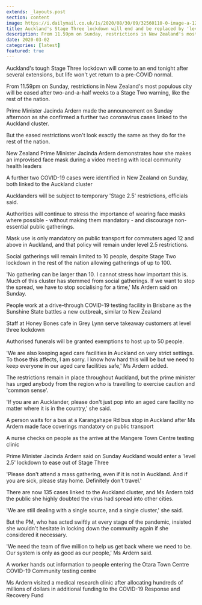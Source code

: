 ```yaml
---
extends: _layouts.post
section: content
image: https://i.dailymail.co.uk/1s/2020/08/30/09/32560110-0-image-a-12_1598776231021.jpg 
title: Auckland's Stage Three lockdown will end and be replaced by 'level 2.5' from Monday 
description: From 11.59pm on Sunday, restrictions in New Zealand's most populous city will be eased after two-and-a-half weeks to a Stage Two warning, like the rest of the nation. 
date: 2020-03-02 
categories: [latest] 
featured: true 
--- 
```

Auckland's tough Stage Three lockdown will come to an end tonight after several extensions, but life won't yet return to a pre-COVID normal.


From 11.59pm on Sunday, restrictions in New Zealand's most populous city will be eased after two-and-a-half weeks to a Stage Two warning, like the rest of the nation.


Prime Minister Jacinda Ardern made the announcement on Sunday afternoon as she confirmed a further two coronavirus cases linked to the Auckland cluster.


But the eased restrictions won't look exactly the same as they do for the rest of the nation.


New Zealand Prime Minister Jacinda Ardern demonstrates how she makes an improvised face mask during a video meeting with local community health leaders


A further two COVID-19 cases were identified in New Zealand on Sunday, both linked to the Auckland cluster


Aucklanders will be subject to temporary 'Stage 2.5' restrictions, officials said.


Authorities will continue to stress the importance of wearing face masks where possible - without making them mandatory - and discourage non-essential public gatherings.


Mask use is only mandatory on public transport for commuters aged 12 and above in Auckland, and that policy will remain under level 2.5 restrictions.


Social gatherings will remain limited to 10 people, despite Stage Two lockdown in the rest of the nation allowing gatherings of up to 100.   


'No gathering can be larger than 10. I cannot stress how important this is. Much of this cluster has stemmed from social gatherings. If we want to stop the spread, we have to stop socialising for a time,' Ms Ardern said on Sunday.


People work at a drive-through COVID-19 testing facility in Brisbane as the Sunshine State battles a new outbreak, similar to New Zealand


Staff at Honey Bones cafe in Grey Lynn serve takeaway customers at level three lockdown


Authorised funerals will be granted exemptions to host up to 50 people. 


'We are also keeping aged care facilities in Auckland on very strict settings. To those this affects, I am sorry. I know how hard this will be but we need to keep everyone in our aged care facilities safe,' Ms Ardern added.


The restrictions remain in place throughout Auckland, but the prime minister has urged anybody from the region who is travelling to exercise caution and 'common sense'.


'If you are an Aucklander, please don't just pop into an aged care facility no matter where it is in the country,' she said.


A person waits for a bus at a Karangahape Rd bus stop in Auckland after Ms Ardern made face coverings mandatory on public transport


A nurse checks on people as the arrive at the Mangere Town Centre testing clinic 


Prime Minister Jacinda Ardern said on Sunday Auckland would enter a 'level 2.5' lockdown to ease out of Stage Three


'Please don't attend a mass gathering, even if it is not in Auckland. And if you are sick, please stay home. Definitely don't travel.' 


There are now 135 cases linked to the Auckland cluster, and Ms Ardern told the public she highly doubted the virus had spread into other cities.


'We are still dealing with a single source, and a single cluster,' she said.


But the PM, who has acted swiftly at every stage of the pandemic, insisted she wouldn't hesitate in locking down the community again if she considered it necessary.


'We need the team of five million to help us get back where we need to be. Our system is only as good as our people,' Ms Ardern said. 


A worker hands out information to people entering the Otara Town Centre COVID-19 Community testing centre


Ms Ardern visited a medical research clinic after allocating hundreds of millions of dollars in additional funding to the COVID-19 Response and Recovery Fund


